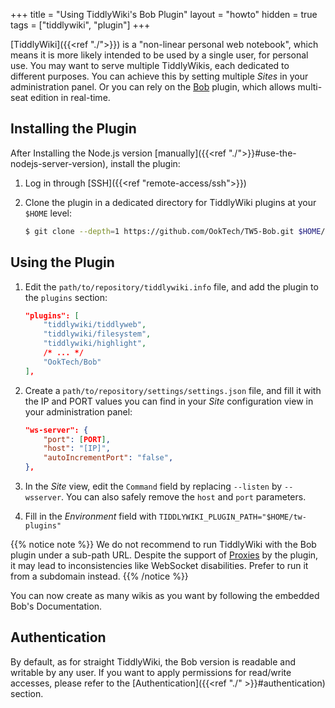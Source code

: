 +++
title = "Using TiddlyWiki's Bob Plugin"
layout = "howto"
hidden = true
tags = ["tiddlywiki", "plugin"]
+++

[TiddlyWiki]({{<ref "./">}}) is a "non-linear personal web notebook", which means it is more likely intended to be used by a single user, for personal use. You may want to serve multiple TiddlyWikis, each dedicated to different purposes. You can achieve this by setting multiple *Sites* in your administration panel. Or you can rely on the [Bob](https://github.com/OokTech/TW5-Bob) plugin, which allows multi-seat edition in real-time.

## Installing the Plugin

After Installing the Node.js version [manually]({{<ref "./">}}#use-the-nodejs-server-version), install the plugin:

1. Log in through [SSH]({{<ref "remote-access/ssh">}})

2. Clone the plugin in a dedicated directory for TiddlyWiki plugins at your `$HOME` level:

    ```sh
    $ git clone --depth=1 https://github.com/OokTech/TW5-Bob.git $HOME/tw-plugins/OokTech/Bob
    ```

## Using the Plugin

1. Edit the `path/to/repository/tiddlywiki.info` file, and add the plugin to the `plugins` section:

    ```json
    "plugins": [
        "tiddlywiki/tiddlyweb",
        "tiddlywiki/filesystem",
        "tiddlywiki/highlight",
        /* ... */
        "OokTech/Bob"
    ],
    ```

2. Create a `path/to/repository/settings/settings.json` file, and fill it with the IP and PORT values you can find in your *Site* configuration view in your administration panel:

    ```json
    "ws-server": {
        "port": [PORT],
        "host": "[IP]",
        "autoIncrementPort": "false",
    },
    ```

3. In the *Site* view, edit the `Command` field by replacing `--listen` by `--wsserver`. You can also safely remove the `host` and `port` parameters.

4. Fill in the *Environment* field with `TIDDLYWIKI_PLUGIN_PATH="$HOME/tw-plugins"`

{{% notice note %}}
We do not recommend to run TiddlyWiki with the Bob plugin under a sub-path URL. Despite the support of [Proxies](https://github.com/OokTech/TW5-Bob/blob/master/Documentation/Using%20Proxies.tid) by the plugin, it may lead to inconsistencies like WebSocket disabilities. Prefer to run it from a subdomain instead.
{{% /notice %}}

You can now create as many wikis as you want by following the embedded Bob's Documentation.

## Authentication

By default, as for straight TiddlyWiki, the Bob version is readable and writable by any user. If you want to apply permissions for read/write accesses, please refer to the [Authentication]({{<ref "./" >}}#authentication) section.
